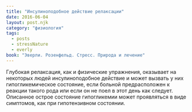 ```yaml
---
title: "Инсулиноподобное действие релаксации"
date: 2016-06-04
layout: post.njk
category: "физиология"
tags:
  - posts
  - stressNature
  - everly
book: "Эверли. Розенфельд. Стресс. Природа и лечение"
---
```


Глубокая релаксация, как и физические упражнения, оказывает на некоторых людей инсулиноподобное действие и может вызвать у них гипогликемическое состояние, если больной предрасположен к реакции такого рода или если он не поел в этот день как следует. Описанное острое состояние гипогликемии может проявляться в виде симптомов, как при гипотензивном состоянии.
